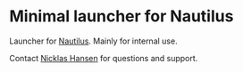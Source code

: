 # Minimal launcher for Nautilus

Launcher for [Nautilus](https://portal.nrp-nautilus.io/). Mainly for internal use.

Contact [Nicklas Hansen](https://nicklashansen.github.io/) for questions and support.
